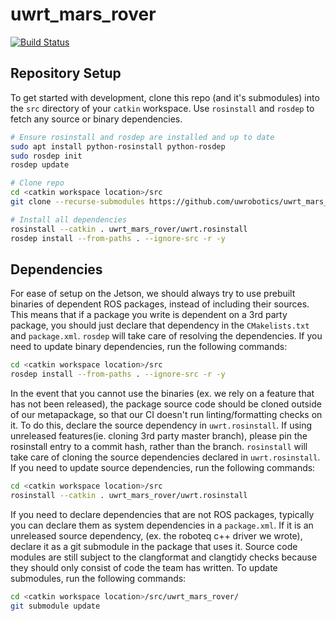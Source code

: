 # uwrt_mars_rover

[![Build Status](https://travis-ci.com/uwrobotics/uwrt_mars_rover.svg?branch=master)](https://travis-ci.com/uwrobotics/uwrt_mars_rover)

## Repository Setup

To get started with development, clone this repo (and it's submodules) into the `src` directory of your `catkin` workspace. Use `rosinstall` and `rosdep` to fetch any source or binary dependencies.

```bash
# Ensure rosinstall and rosdep are installed and up to date
sudo apt install python-rosinstall python-rosdep
sudo rosdep init
rosdep update

# Clone repo
cd <catkin workspace location>/src
git clone --recurse-submodules https://github.com/uwrobotics/uwrt_mars_rover.git

# Install all dependencies
rosinstall --catkin . uwrt_mars_rover/uwrt.rosinstall
rosdep install --from-paths . --ignore-src -r -y
```

## Dependencies
For ease of setup on the Jetson, we should always try to use prebuilt binaries of dependent ROS packages, instead of 
including their sources. This means that if a package you write is dependent on a 3rd party package, you should just 
declare that dependency in the `CMakelists.txt` and `package.xml`. `rosdep` will take care of resolving the 
dependencies. If you need to update binary dependencies, run the following commands:
```bash
cd <catkin workspace location>/src
rosdep install --from-paths . --ignore-src -r -y
```

In the event that you cannot use the binaries (ex. we rely on a feature that has not been released), the package source 
code should be cloned outside of our metapackage, so that our CI doesn't run linting/formatting checks on it. To do 
this, declare the source dependency in `uwrt.rosinstall`. If using unreleased features(ie. cloning 3rd party master branch), 
please pin the rosinstall entry to a commit hash, rather than the branch. `rosinstall` will take care of cloning the 
source dependencies declared in `uwrt.rosinstall`. If you need to update source dependencies, run the following commands:
```bash
cd <catkin workspace location>/src
rosinstall --catkin . uwrt_mars_rover/uwrt.rosinstall
```

If you need to declare dependencies that are not ROS packages, typically you can declare them as system dependencies in
a `package.xml`. If it is an unreleased source dependency, (ex. the roboteq c++ driver we wrote), declare it as a git 
submodule in the package that uses it. Source code modules are still subject to the clangformat and clangtidy checks 
because they should only consist of code the team has written. To update submodules, run the following commands:
```bash
cd <catkin workspace location>/src/uwrt_mars_rover/
git submodule update
```

